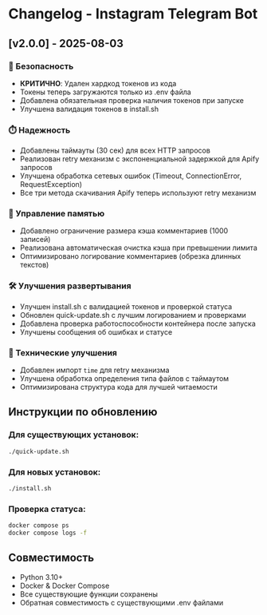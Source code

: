 # Changelog - Instagram Telegram Bot

## [v2.0.0] - 2025-08-03

### 🔐 Безопасность
- **КРИТИЧНО**: Удален хардкод токенов из кода
- Токены теперь загружаются только из .env файла
- Добавлена обязательная проверка наличия токенов при запуске
- Улучшена валидация токенов в install.sh

### ⏱️ Надежность
- Добавлены таймауты (30 сек) для всех HTTP запросов
- Реализован retry механизм с экспоненциальной задержкой для Apify запросов
- Улучшена обработка сетевых ошибок (Timeout, ConnectionError, RequestException)
- Все три метода скачивания Apify теперь используют retry механизм

### 💾 Управление памятью
- Добавлено ограничение размера кэша комментариев (1000 записей)
- Реализована автоматическая очистка кэша при превышении лимита
- Оптимизировано логирование комментариев (обрезка длинных текстов)

### 🛠️ Улучшения развертывания
- Улучшен install.sh с валидацией токенов и проверкой статуса
- Обновлен quick-update.sh с лучшим логированием и проверками
- Добавлена проверка работоспособности контейнера после запуска
- Улучшены сообщения об ошибках и статусе

### 🔧 Технические улучшения
- Добавлен импорт `time` для retry механизма
- Улучшена обработка определения типа файлов с таймаутом
- Оптимизирована структура кода для лучшей читаемости

## Инструкции по обновлению

### Для существующих установок:
```bash
./quick-update.sh
```

### Для новых установок:
```bash
./install.sh
```

### Проверка статуса:
```bash
docker compose ps
docker compose logs -f
```

## Совместимость
- Python 3.10+
- Docker & Docker Compose
- Все существующие функции сохранены
- Обратная совместимость с существующими .env файлами